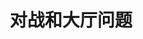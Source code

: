 ---
title: 对战和大厅问题
index: false
icon: question
pageInfo: false
editLink: false
comment: false
prev: false
next: false
---